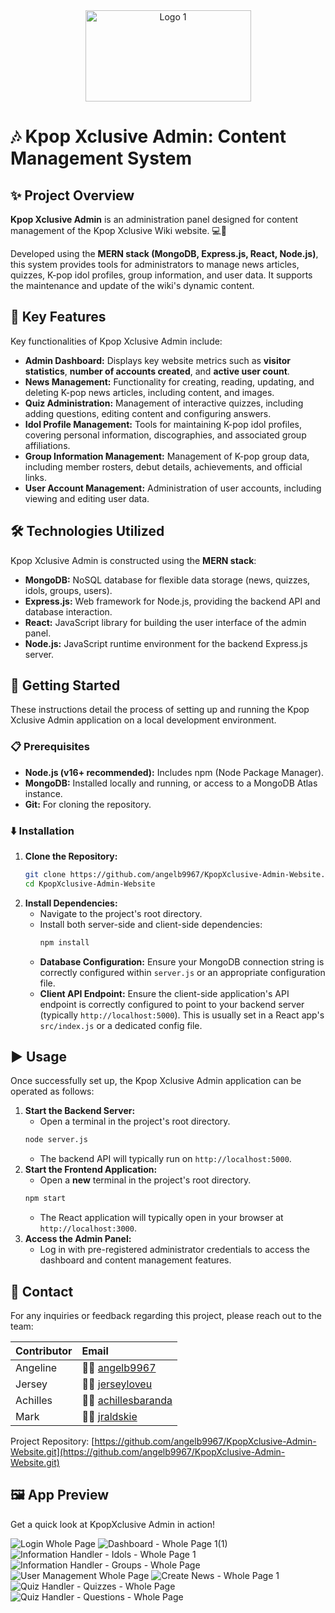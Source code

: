 <div align="center">
  <img width="265" height="146" alt="Logo 1" src="https://github.com/user-attachments/assets/aea475e1-32a8-4d35-91fb-30ec0b559400" />
</div>

# 🎶 Kpop Xclusive Admin: Content Management System

## ✨ Project Overview

**Kpop Xclusive Admin** is an administration panel designed for content management of the Kpop Xclusive Wiki website. 💻🎤 

Developed using the **MERN stack (MongoDB, Express.js, React, Node.js)**, this system provides tools for administrators to manage news articles, quizzes, K-pop idol profiles, group information, and user data. It supports the maintenance and update of the wiki's dynamic content.

## 🌟 Key Features

Key functionalities of Kpop Xclusive Admin include:

*   **Admin Dashboard:** Displays key website metrics such as **visitor statistics**, **number of accounts created**, and **active user count**.
*   **News Management:** Functionality for creating, reading, updating, and deleting K-pop news articles, including content, and images.
*   **Quiz Administration:** Management of interactive quizzes, including adding questions, editing content and configuring answers.
*   **Idol Profile Management:** Tools for maintaining K-pop idol profiles, covering personal information, discographies, and associated group affiliations.
*   **Group Information Management:** Management of K-pop group data, including member rosters, debut details, achievements, and official links.
*   **User Account Management:** Administration of user accounts, including viewing and editing user data.

## 🛠️ Technologies Utilized

Kpop Xclusive Admin is constructed using the **MERN stack**:

*   **MongoDB:** NoSQL database for flexible data storage (news, quizzes, idols, groups, users).
*   **Express.js:** Web framework for Node.js, providing the backend API and database interaction.
*   **React:** JavaScript library for building the user interface of the admin panel.
*   **Node.js:** JavaScript runtime environment for the backend Express.js server.

## 🚀 Getting Started

These instructions detail the process of setting up and running the Kpop Xclusive Admin application on a local development environment.

### 📋 Prerequisites

*   **Node.js (v16+ recommended):** Includes npm (Node Package Manager).
*   **MongoDB:** Installed locally and running, or access to a MongoDB Atlas instance.
*   **Git:** For cloning the repository.

### ⬇️ Installation

1.  **Clone the Repository:**
    ```bash
    git clone https://github.com/angelb9967/KpopXclusive-Admin-Website.git
    cd KpopXclusive-Admin-Website
    ```
2.  **Install Dependencies:**
    *   Navigate to the project's root directory.
    *   Install both server-side and client-side dependencies:
        ```bash
        npm install
        ```
    *   **Database Configuration:** Ensure your MongoDB connection string is correctly configured within `server.js` or an appropriate configuration file.
    *   **Client API Endpoint:** Ensure the client-side application's API endpoint is correctly configured to point to your backend server (typically `http://localhost:5000`). This is usually set in a React app's `src/index.js` or a dedicated config file.

## ▶️ Usage

Once successfully set up, the Kpop Xclusive Admin application can be operated as follows:

1.  **Start the Backend Server:**
    *   Open a terminal in the project's root directory.
    ```bash
    node server.js
    ```
    *   The backend API will typically run on `http://localhost:5000`.
2.  **Start the Frontend Application:**
    *   Open a **new** terminal in the project's root directory.
    ```bash
    npm start 
    ```
    *   The React application will typically open in your browser at `http://localhost:3000`.
3.  **Access the Admin Panel:**
    *   Log in with pre-registered administrator credentials to access the dashboard and content management features.

## 📧 Contact

For any inquiries or feedback regarding this project, please reach out to the team:

| Contributor            | Email                                    |
| :-------------- | :--------------------------------------- |
| Angeline     | 👩‍💻 [angelb9967](https://github.com/angelb9967) |
| Jersey       | 👩‍💻 [jerseyloveu](https://github.com/jerseyloveu) |
| Achilles | 👨‍🎨 [achillesbaranda](https://github.com/achillesbaranda) |
| Mark        | 👩‍🎨 [jraldskie ](https://github.com/jraldskie) |

Project Repository: [https://github.com/angelb9967/KpopXclusive-Admin-Website.git](https://github.com/angelb9967/KpopXclusive-Admin-Website.git) 

## 🖼️ App Preview

Get a quick look at KpopXclusive Admin in action!

![Login  Whole Page](https://github.com/user-attachments/assets/f2df4354-fa91-4ded-b927-94c40d9317d0)
![Dashboard - Whole Page 1(1)](https://github.com/user-attachments/assets/eb00e217-3b07-48f8-ba9e-24abf1e46807)
![Information Handler - Idols -  Whole Page 1](https://github.com/user-attachments/assets/518cc22e-c1a1-4c17-9bd8-845fa76beddb)
![Information Handler - Groups -  Whole Page](https://github.com/user-attachments/assets/550f6c1a-5a5d-46ce-9acc-38dc44cbf4dc)
![User Management  Whole Page](https://github.com/user-attachments/assets/cdd66e54-bf49-41d0-b97a-55e82ae055fe)
![Create News - Whole Page 1](https://github.com/user-attachments/assets/9fe5f926-1fda-43d4-abc8-6825ab701427)
![Quiz Handler - Quizzes -  Whole Page](https://github.com/user-attachments/assets/3a61ed6a-7309-4aa1-b159-d422175c0855)
![Quiz Handler - Questions -  Whole Page](https://github.com/user-attachments/assets/bad2689e-ded8-43da-a4ab-601e3a4a29b8)
